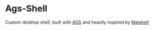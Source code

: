 # Ags-Shell

Custom desktop shell, built with [AGS](https://github.com/Aylur/ags) and heavily inspired by [Matshell](https://github.com/Neurarian/matshell)
